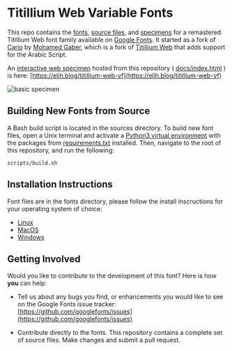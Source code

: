 # Titillium Web Variable Fonts
This repo contains the [fonts](fonts), [source files](sources), and [specimens](docs)
for a remastered Titillium Web font family available on
[Google Fonts](https://fonts.google.com/specimen/Titillium+Web).
It started as a fork of [Cario](https://github.com/Gue3bara/Cairo)
by [Mohamed Gaber](https://gaber.design/projects), which is a fork of
[Titillium Web](http://nta.accademiadiurbino.it/titillium.html)
that adds support for the Arabic Script.

An [interactive web specimen](https://elih.blog/titillium-web-vf)
hosted from this repository
( [docs/index.html](https://github.com/eliheuer/titillium-web-vf/blob/master/docs/index.html) )
is here: [https://elih.blog/titillium-web-vf](https://elih.blog/titillium-web-vf)

![basic specimen](https://github.com/eliheuer/titillium-web-vf/blob/master/docs/specimens/basic-specimen.gif)

## Building New Fonts from Source
A Bash build script is located in the sources directory.
To build new font files, open a Unix terminal and activate a
[Python3 virtual environment](https://docs.python.org/3/library/venv.html)
with the packages from [requirements.txt](requirements.txt) installed.
Then, navigate to the root of this repository, and run the following:
```
scripts/build.sh
```

## Installation Instructions
Font files are in the fonts directory, please follow the install inscructions for your operating system of choice:

- [Linux](https://wiki.archlinux.org/index.php/fonts#Manual_installation)
- [MacOS](https://support.apple.com/en-us/HT201749)
- [Windows](https://support.microsoft.com/en-us/help/314960/how-to-install-or-remove-a-font-in-windows)

## Getting Involved
Would you like to contribute to the development of this font? Here is how **you** can help:

- Tell us about any bugs you find, or enhancements you would like to see on the Google Fonts issue tracker: [https://github.com/googlefonts/issues](https://github.com/googlefonts/issues)

- Contribute directly to the fonts. This repository contains a complete set of source files. Make changes and submit a pull request.
